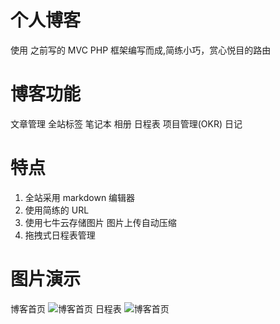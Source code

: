 # 个人博客

使用 之前写的 MVC PHP 框架编写而成,简练小巧，赏心悦目的路由

# 博客功能

文章管理  全站标签  笔记本   相册   日程表   项目管理(OKR)   日记

# 特点

1. 全站采用 markdown 编辑器   
2. 使用简练的 URL 
3. 使用七牛云存储图片 图片上传自动压缩
4. 拖拽式日程表管理

# 图片演示
博客首页
![博客首页](http://ouz7z86vp.bkt.clouddn.com/1563344860173.jpg)
日程表
![博客首页](http://ouz7z86vp.bkt.clouddn.com/1563345834545.jpg)

